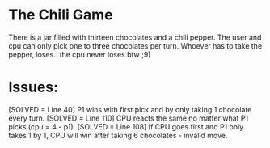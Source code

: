 # The Chili Game
There is a jar filled with thirteen chocolates and a chili pepper. The user and cpu can only pick one to three chocolates per turn. Whoever has to take the pepper, loses.. the cpu never loses btw ;9)

# Issues:
[SOLVED = Line 40] P1 wins with first pick and by only taking 1 chocolate every turn.
[SOLVED = Line 110] CPU reacts the same no matter what P1 picks (cpu = 4 - p1).
[SOLVED = Line 108] If CPU goes first and P1 only takes 1 by 1, CPU will win after taking 6 chocolates - invalid move.
